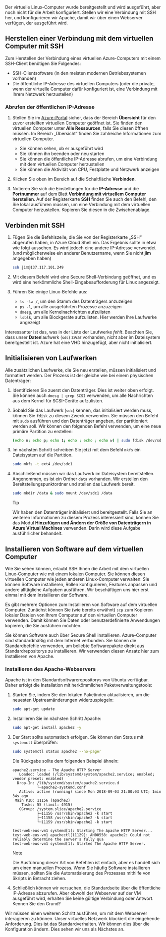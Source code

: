 Der virtuelle Linux-Computer wurde bereitgestellt und wird ausgeführt, aber noch nicht für die Arbeit konfiguriert. Stellen wir eine Verbindung mit SSH her, und konfigurieren wir Apache, damit wir über einen Webserver verfügen, der ausgeführt wird.

## <a name="connect-to-the-vm-with-ssh"></a>Herstellen einer Verbindung mit dem virtuellen Computer mit SSH

Zum Herstellen der Verbindung eines virtuellen Azure-Computers mit einem SSH-Client benötigen Sie Folgendes:

- SSH-Clientsoftware (in den meisten modernen Betriebssystemen vorhanden)
- Die öffentliche IP-Adresse des virtuellen Computers (oder die private, wenn der virtuelle Computer dafür konfiguriert ist, eine Verbindung mit Ihrem Netzwerk herzustellen)

### <a name="get-the-public-ip-address"></a>Abrufen der öffentlichen IP-Adresse

1. Stellen Sie im [Azure-Portal](https://portal.azure.com/triplecrownlabs.onmicrosoft.com?azure-portal=true) sicher, dass der Bereich **Übersicht** für den zuvor erstellten virtuellen Computer geöffnet ist. Sie finden den virtuellen Computer unter **Alle Ressourcen**, falls Sie diesen öffnen müssen. Im Bereich „Übersicht“ finden Sie zahlreiche Informationen zum virtuellen Computer.

    - Sie können sehen, ob er ausgeführt wird
    - Sie können ihn beenden oder neu starten
    - Sie können die öffentliche IP-Adresse abrufen, um eine Verbindung mit dem virtuellen Computer herzustellen
    - Sie können die Aktivität von CPU, Festplatte und Netzwerk anzeigen

1. Klicken Sie oben im Bereich auf die Schaltfläche **Verbinden**.

1. Notieren Sie sich die Einstellungen für die **IP-Adresse** und die **Portnummer** auf dem Blatt **Verbindung mit virtuellem Computer herstellen**. Auf der Registerkarte **SSH** finden Sie auch den Befehl, den Sie lokal ausführen müssen, um eine Verbindung mit dem virtuellen Computer herzustellen. Kopieren Sie diesen in die Zwischenablage.

## <a name="connect-with-ssh"></a>Verbinden mit SSH

1. Fügen Sie die Befehlszeile, die Sie von der Registerkarte „SSH“ abgerufen haben, in Azure Cloud Shell ein. Das Ergebnis sollte in etwa wie folgt aussehen. Es wird jedoch eine andere IP-Adresse verwendet (und möglicherweise ein anderer Benutzername, wenn Sie nicht **jim** angegeben haben)

    ```bash
    ssh jim@137.117.101.249
    ```

1. Mit diesem Befehl wird eine Secure Shell-Verbindung geöffnet, und es wird eine herkömmliche Shell-Eingabeaufforderung für Linux angezeigt.

1. Führen Sie einige Linux-Befehle aus:
    - `ls -la /`, um den Stamm des Datenträgers anzuzeigen
    - `ps -l`, um alle ausgeführten Prozesse anzuzeigen
    - `dmesg`, um alle Kernelnachrichten aufzulisten
    - `lsblk`, um alle Blockgeräte aufzulisten. Hier werden Ihre Laufwerke angezeigt

Interessanter ist das, was in der Liste der Laufwerke _fehlt_. Beachten Sie, dass unser **Daten**laufwerk (`sdc`) zwar vorhanden, nicht aber im Dateisystem bereitgestellt ist. Azure hat eine VHD hinzugefügt, aber nicht initialisiert.

## <a name="initialize-data-disks"></a>Initialisieren von Laufwerken

Alle zusätzlichen Laufwerke, die Sie neu erstellen, müssen initialisiert und formatiert werden. Der Prozess ist der gleiche wie bei einem physischen Datenträger:

1. Identifizieren Sie zuerst den Datenträger. Dies ist weiter oben erfolgt. Sie können auch `dmesg | grep SCSI` verwenden, um alle Nachrichten aus dem Kernel für SCSI-Geräte aufzulisten.

1. Sobald Sie das Laufwerk (`sdc`) kennen, das initialisiert werden muss, können Sie `fdisk` zu diesem Zweck verwenden. Sie müssen den Befehl mit `sudo` ausführen und den Datenträger angeben, der partitioniert werden soll. Wir können den folgenden Befehl verwenden, um eine neue primäre Partition zu erstellen:

    ```bash
    (echo n; echo p; echo 1; echo ; echo ; echo w) | sudo fdisk /dev/sdc
    ```

1. Im nächsten Schritt schreiben Sie jetzt mit dem Befehl `mkfs` ein Dateisystem auf die Partition.

    ```bash
    sudo mkfs -t ext4 /dev/sdc1
    ```

1. Abschließend müssen wir das Laufwerk im Dateisystem bereitstellen. Angenommen, es ist ein Ordner `data` vorhanden. Wir erstellen den Bereitstellungspunktordner und stellen das Laufwerk bereit.

    ```bash
    sudo mkdir /data & sudo mount /dev/sdc1 /data
    ```

    > [!TIP]
    > Wir haben den Datenträger initialisiert und bereitgestellt. Falls Sie an weiteren Informationen zu diesem Prozess interessiert sind, können Sie das Modul **Hinzufügen und Ändern der Größe von Datenträgern in Azure Virtual Machines** verwenden. Darin wird diese Aufgabe ausführlicher behandelt.

## <a name="install-software-onto-the-vm"></a>Installieren von Software auf dem virtuellen Computer

Wie Sie sehen können, erlaubt SSH Ihnen die Arbeit mit dem virtuellen Linux-Computer wie mit einem lokalen Computer. Sie können diesen virtuellen Computer wie jeden anderen Linux-Computer verwalten: Sie können Software installieren, Rollen konfigurieren, Features anpassen und andere alltägliche Aufgaben ausführen. Wir beschäftigen uns hier erst einmal mit dem Installieren der Software.

Es gibt mehrere Optionen zum Installieren von Software auf dem virtuellen Computer. Zunächst können Sie (wie bereits erwähnt) `scp` zum Kopieren lokaler Dateien von Ihrem Computer auf den virtuellen Computer verwenden. Damit können Sie Daten oder benutzerdefinierte Anwendungen kopieren, die Sie ausführen möchten.

Sie können Software auch über Secure Shell installieren. Azure-Computer sind standardmäßig mit dem Internet verbunden. Sie können die Standardbefehle verwenden, um beliebte Softwarepakete direkt aus Standardrepositorys zu installieren. Wir verwenden diesen Ansatz hier zum Installieren von Apache.

### <a name="install-the-apache-web-server"></a>Installieren des Apache-Webservers

Apache ist in den Standardsoftwarerepositorys von Ubuntu verfügbar. Daher erfolgt die Installation mit herkömmlichen Paketverwaltungstools:

1. Starten Sie, indem Sie den lokalen Paketindex aktualisieren, um die neuesten Upstreamänderungen widerzuspiegeln:

    ```bash
    sudo apt-get update
    ```
    
1. Installieren Sie im nächsten Schritt Apache:

    ```bash
    sudo apt-get install apache2 -y
    ```

1. Der Start sollte automatisch erfolgen. Sie können den Status mit `systemctl` überprüfen:

    ```bash
    sudo systemctl status apache2 --no-pager
    ```

    Die Rückgabe sollte dem folgenden Beispiel ähneln:

    ```output
    apache2.service - The Apache HTTP Server
       Loaded: loaded (/lib/systemd/system/apache2.service; enabled; vendor preset: enabled)
      Drop-In: /lib/systemd/system/apache2.service.d
               └─apache2-systemd.conf
       Active: active (running) since Mon 2018-09-03 21:00:03 UTC; 1min 34s ago
     Main PID: 11156 (apache2)
        Tasks: 55 (limit: 4915)
       CGroup: /system.slice/apache2.service
               ├─11156 /usr/sbin/apache2 -k start
               ├─11158 /usr/sbin/apache2 -k start
               └─11159 /usr/sbin/apache2 -k start

    test-web-eus-vm1 systemd[1]: Starting The Apache HTTP Server...
    test-web-eus-vm1 apachectl[11129]: AH00558: apache2: Could not reliably determine the server's fully qua
    test-web-eus-vm1 systemd[1]: Started The Apache HTTP Server.
    ```
    > [!NOTE]
    > Die Ausführung dieser Art von Befehlen ist einfach, aber es handelt sich um einen manuellen Prozess. Wenn Sie häufig Software installieren müssen, sollten Sie die Automatisierung des Prozesses mithilfe von Skripts in Betracht ziehen.
    
1. Schließlich können wir versuchen, die Standardseite über die öffentliche IP-Adresse abzurufen. Aber obwohl der Webserver auf der VM ausgeführt wird, erhalten Sie keine gültige Verbindung oder Antwort. Kennen Sie den Grund?

Wir müssen einen weiteren Schritt ausführen, um mit dem Webserver interagieren zu können. Unser virtuelles Netzwerk blockiert die eingehende Anforderung. Dies ist das Standardverhalten. Wir können dies über die Konfiguration ändern. Dies sehen wir uns als Nächstes an.